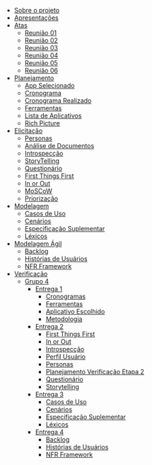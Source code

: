 <!-- docs/_sidebar.md -->

- [Sobre o projeto](home.md)
- [Apresentações](planejamento/apresentacoes.md)
- [Atas](#)
  - [Reunião 01](atas/reuniao01.md)
  - [Reunião 02](atas/reuniao02.md)
  - [Reunião 03](atas/reuniao03.md)
  - [Reunião 04](atas/reuniao04.md)
  - [Reunião 05](atas/reuniao05.md)
  - [Reunião 06](atas/reuniao06.md)
- [Planejamento](#)
  - [App Selecionado](planejamento/app_selecionado.md)
  - [Cronograma](planejamento/cronograma.md)
  - [Cronograma Realizado](planejamento/cronograma_realizado.md)
  - [Ferramentas](planejamento/ferramentas.md)
  - [Lista de Aplicativos](planejamento/lista_de_aplicativos.md)
  - [Rich Picture](planejamento/richpicture.md)
- [Elicitação](#)
  - [Personas](elicitacao/personas.md)
  - [Análise de Documentos](elicitacao/analise-de-documentos.md)
  - [Introspecção](elicitacao/introspeccao.md)
  - [StoryTelling](elicitacao/storytelling.md)
  - [Questionário](elicitacao/questionario.md)
  - [First Things First](elicitacao/first_things_first.md)
  - [In or Out](elicitacao/in_or_out.md)
  - [MoSCoW](elicitacao/moscow.md)
  - [Priorização](elicitacao/priorizacao.md)
- [Modelagem](#)
  - [Casos de Uso](modelagem/casos_de_uso.md)
  - [Cenários](modelagem/cenarios.md)
  - [Especificação Suplementar](modelagem/especificacao_suplementar.md)
  - [Léxicos](modelagem/lexicos.md)
- [Modelagem Ágil](#)
  - [Backlog](modelagem/agil/backlog.md)
  - [Histórias de Usuários](modelagem/agil/historias_de_usuarios.md)
  - [NFR Framework](modelagem/agil/nfr_framework.md)
- [Verificação](#)
  - [Grupo 4](#)
    - [Entrega 1](#)
      - [Cronogramas](verificacao/entrega_1/verificacao_cronogramas.md)
      - [Ferramentas](verificacao/entrega_1/verificacao_ferramentas.md)
      - [Aplicativo Escolhido](verificacao/entrega_1/verificacao_aplicativos_escolhidos.md)
      - [Metodologia](verificacao/entrega_1/verificacao_metodologias.md)
    - [Entrega 2](#)
      - [First Things First](verificacao/entrega_2/first_things_first.md)
      - [In or Out](verificacao/entrega_2/in_or_out.md)
      - [Introspecção](verificacao/entrega_2/introspeccao.md)
      - [Perfil Usuário](verificacao/entrega_2/perfil_usuario.md)
      - [Personas](verificacao/entrega_2/personas.md)
      - [Planejamento Verificação Etapa 2](verificacao/entrega_2/planejamento_verificacao_etapa2.md)
      - [Questionário](verificacao/entrega_2/questionario.md)
      - [Storytelling](verificacao/entrega_2/stroytelling.md)
    - [Entrega 3](#)
      - [Casos de Uso](verificacao/verificacao_entrega_3/verificacao_casos-de-uso.md)
      - [Cenários](verificacao/verificacao_entrega_3/verificacao_cenarios.md)
      - [Especificação Suplementar](verificacao/verificacao_entrega_3/verificacao_especificacao-suplementar.md)
      - [Léxicos](verificacao/verificacao_entrega_3/verificacao_lexicos.md)
    - [Entrega 4](#)
      - [Backlog](verificacao/entrega_4/backlog_g4.md)
      - [Histórias de Usuários](verificacao/entrega_4/historias_usuario_g4.md)
      - [NFR Framework](verificacao/entrega_4/nfr_framework.md) 
  
<!-- [Pré-Rastreabilidade]
- [Modelagem]
- [Análise]
- [Pós-Rastreabilidade]
- [Conclusão]
- [Apresentações] --!>
